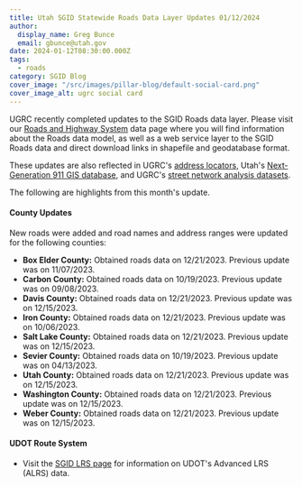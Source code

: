 ```yaml
---
title: Utah SGID Statewide Roads Data Layer Updates 01/12/2024
author:
  display_name: Greg Bunce
  email: gbunce@utah.gov
date: 2024-01-12T08:30:00.000Z
tags:
  - roads
category: SGID Blog
cover_image: "/src/images/pillar-blog/default-social-card.png"
cover_image_alt: ugrc social card
---
```


UGRC recently completed updates to the SGID Roads data layer. Please visit our [Roads and Highway System](/products/sgid/transportation/road-centerlines) data page where you will find information about the Roads data model, as well as a web service layer to the SGID Roads data and direct download links in shapefile and geodatabase format.

These updates are also reflected in UGRC's [address locators](/products/sgid/address), Utah's [Next-Generation 911 GIS database](/products/sgid/911), and UGRC's [street network analysis datasets](/products/sgid/transportation/street-network).

The following are highlights from this month's update.

#### County Updates

New roads were added and road names and address ranges were updated for the following counties:

- **Box Elder County:** Obtained roads data on 12/21/2023. Previous update was on 11/07/2023.
- **Carbon County:** Obtained roads data on 10/19/2023. Previous update was on 09/08/2023.
- **Davis County:** Obtained roads data on 12/21/2023. Previous update was on 12/15/2023.
- **Iron County:** Obtained roads data on 12/21/2023. Previous update was on 10/06/2023.
- **Salt Lake County:** Obtained roads data on 12/21/2023. Previous update was on 12/15/2023.
- **Sevier County:** Obtained roads data on 10/19/2023. Previous update was on 04/13/2023.
- **Utah County:** Obtained roads data on 12/21/2023. Previous update was on 12/15/2023.
- **Washington County:** Obtained roads data on 12/21/2023. Previous update was on 12/15/2023.
- **Weber County:** Obtained roads data on 12/21/2023. Previous update was on 12/15/2023.

#### UDOT Route System

- Visit the [SGID LRS page](/products/sgid/transportation/road-centerlines) for information on UDOT's Advanced LRS (ALRS) data.
